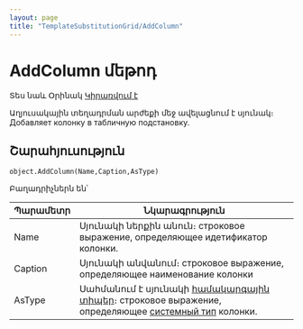 ```yaml
---
layout: page
title: "TemplateSubstitutionGrid/AddColumn"
---
```


# AddColumn մեթոդ

Տես նաև Օրինակ [Կիրառվում է](../TemplateSubstitutionGrid.md)

Աղյուսակային տեղադրման արժեքի մեջ ավելացնում է սյունակ։ 
Добавляет колонку в табличную подстановку.


## Շարահյուսություն

```as4x
object.AddColumn(Name,Caption,AsType)
```
Բաղադրիչներն են՝

| Պարամետր | Նկարագրություն |
|--|--|
| Name | Սյունակի ներքին անուն։ строковое выражение, определяющее идетификатор колонки. |
| Caption | Սյունակի անվանում։ строковое выражение, определяющее наименование колонки |
| AsType | Սահմանում է սյունակի [համակարգային տիպեր](../../types.md)։ строковое выражение, определяющее [системный тип](../../types.md) колонки. |

